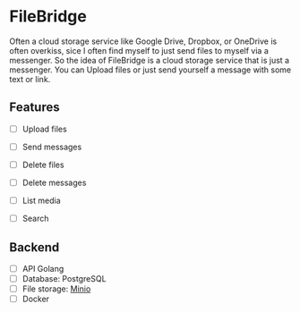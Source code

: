 # FileBridge
Often a cloud storage service like Google Drive, Dropbox, or OneDrive is often overkiss,
sice I often find myself to just send files to myself via a messenger.
So the idea of FileBridge is a cloud storage service that is just a messenger.
You can Upload files or just send yourself a message with some text or link.



## Features
- [ ] Upload files
- [ ] Send messages
- [ ] Delete files
- [ ] Delete messages
- [ ] List media
- [ ] Search


## Backend
- [ ] API Golang
- [ ] Database: PostgreSQL
- [ ] File storage: [Minio](https://min.io/)
- [ ] Docker
